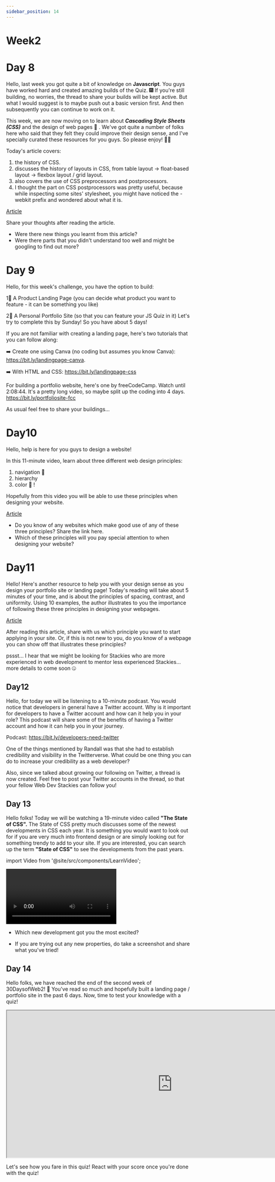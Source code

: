 ```yaml
---
sidebar_position: 14
---
```

# Week2

# Day 8

Hello, last week you got quite a bit of knowledge on **Javascript**. You guys have worked hard and created amazing builds of the Quiz. 🎆  If you're still building, no worries, the thread to share your builds will be kept active. But what I would suggest is to maybe push out a basic version first. And then subsequently you can continue to work on it. 

This week, we are now moving on to learn about ***Cascading Style Sheets (CSS)*** and the design of web pages 🎨 . We've got quite a number of folks here who said that they felt they could improve their design sense, and I've specially curated these resources for you guys. So please enjoy! 🧑‍🎨 

Today's article covers:
 1. the history of CSS.
 2. discusses the history of layouts in CSS, from table layout -> float-based layout -> flexbox layout / grid layout.
 3. also covers the use of CSS preprocessors and postprocessors. 
 4. I thought the part on CSS postprocessors was pretty useful, because while inspecting some sites' stylesheet, you might have noticed the -webkit prefix and wondered about what it is. 

[Article](https://bit.ly/css-explained)

Share your thoughts after reading the article. 
- Were there new things you learnt from this article? 
- Were there parts that you didn't understand too well and might be googling to find out more?

# Day 9

Hello, for this week's challenge, you have the option to build: 

1⃣ A Product Landing Page (you can decide what product you want to feature - it can be something you like)

2⃣ A Personal Portfolio Site (so that you can feature your JS Quiz in it)
Let's try to complete this by Sunday! So you have about 5 days!
 
If you are not familiar with creating a landing page, here's two tutorials that you can follow along:

➡️ Create one using Canva (no coding but assumes you know Canva): https://bit.ly/landingpage-canva.

➡️ With HTML and CSS: https://bit.ly/landingpage-css 
 
For building a portfolio website, here's one by freeCodeCamp. Watch until 2:08:44. It's a pretty long video, so maybe split up the coding into 4 days. https://bit.ly/portfoliosite-fcc

As usual feel free to share your buildings...

# Day10

Hello, help is here for you guys to design a website!

 In this 11-minute video, learn about three different web design principles:
 1. navigation 🧭
 2. hierarchy
 3. color 🎨 !
 
  Hopefully from this video you will be able to use these principles when designing your website. 

[Article](https://bit.ly/website-design-principles1)
 
- Do you know of any websites which make good use of any of these three principles? Share the link here.
- Which of these principles will you pay special attention to when designing your website?

# Day11

Hello! Here's another resource to help you with your design sense as you design your portfolio site or landing page! Today's reading will take about 5 minutes of your time, and is about the principles of spacing, contrast, and uniformity. Using 10 examples, the author illustrates to you the importance of following these three principles in designing your webpages. 

[Article](https://bit.ly/website-design-principles2)

After reading this article, share with us which principle you want to start applying in your site. Or, if this is not new to you, do you know of a webpage you can show off that illustrates these principles?

pssst... I hear that we might be looking for Stackies who are more experienced in web development to mentor less experienced Stackies... more details to come soon 🤐

## Day12

Hello, for today we will be listening to a 10-minute podcast. You would notice that developers in general have a Twitter account. Why is it important for developers to have a Twitter account and how can it help you in your role? This podcast will share some of the benefits of having a Twitter account and how it can help you in your journey.

Podcast: https://bit.ly/developers-need-twitter



One of the things mentioned by Randall was that she had to establish credibility and visibility in the Twitterverse. What could be one thing you can do to increase your credibility as a web developer?

Also, since we talked about growing our following on Twitter, a thread is now created. Feel free to post your Twitter accounts in the thread, so that your fellow Web Dev Stackies can follow you!

## Day 13

Hello folks! Today we will be watching a 19-minute video called **"The State of CSS".** The State of CSS pretty much discusses some of the newest developments in CSS each year. It is something you would want to look out for if you are very much into frontend design or are simply looking out for something trendy to add to your site. If you are interested, you can search up the term **"State of CSS"** to see the developments from the past years. 
 

import Video from '@site/src/components/LearnVideo';

<Video link="https://youtube.com/embed/Xy9ZXRRgpLk"></Video>
 

-  Which new development got you the most excited?

- If you are trying out any new properties, do take a screenshot and share what you've tried!

## Day 14

Hello folks, we have reached the end of the second week of 30DaysofWeb2! 🚀  You've read so much and hopefully built a landing page / portfolio site in the past 6 days. Now, time to test your knowledge with a quiz! 



<iframe src = "https://forms.gle/f58hr8piezRkMppz6" height= "400px" width= "900px"></iframe>

Let's see how you fare in this quiz! React with your score once you're done with the quiz!

